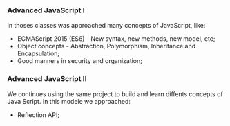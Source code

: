 ### Advanced JavaScript I

In thoses classes was approached many concepts of JavaScript, like:

* ECMAScript 2015 (ES6) - New syntax, new methods, new model, etc;
* Object concepts - Abstraction, Polymorphism, Inheritance and Encapsulation;
* Good manners in security and organization;

### Advanced JavaScript II

We continues using the same project to build and learn diffents concepts of Java Script. In this modele we approached:

* Reflection API;
